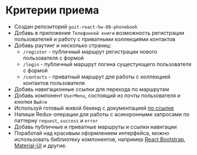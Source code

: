 # Критерии приема

- Создан репозиторий `goit-react-hw-08-phonebook`
- Добавь в приложение `Телефонной книги` возможность регистрации пользователей и
  работу с приватными коллекциями контактов
- Добавь раутинг и несколько страниц:
  - `/register` - публичный маршрут регистрации нового пользователя с формой
  - `/login` - публичный маршрут логина сущестующего пользователя с формой
  - `/contacts` - приватный маршрут для работы с коллекцией контактов
    пользователя
- Добавь навигационные ссылки для перехода по маршрутам
- Добавь компонент `UserMenu`, состоящий из почты пользователя и кнопки `Выйти`
- Используй готовый живой бекенд с документацией
  [по ссылке](https://goit-phonebook-api.herokuapp.com/docs)
- Напиши Redux-операции для работы с асинхронными запросами по паттерну
  `request`, `success` и `error`
- Добавь публичные и приватные маршруты и ссылки навигации
- Поработай над красивым оформлением интерфейса, можно использовать библиотеку
  компонентов, например [React Bootstrap](https://react-bootstrap.github.io/),
  [Material-UI](https://material-ui.com/) и другие.
